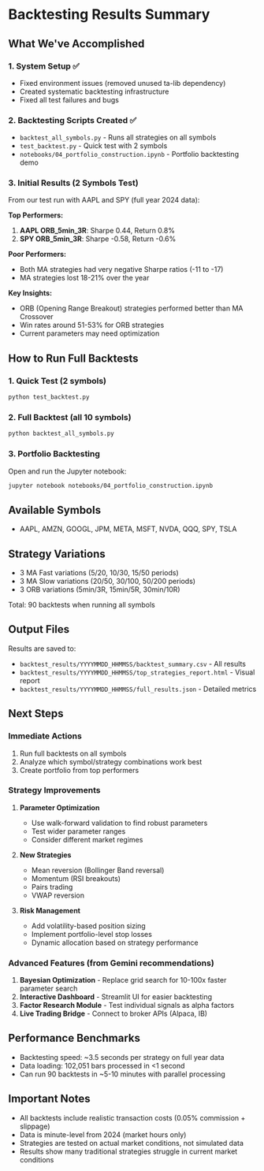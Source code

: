 # Backtesting Results Summary

## What We've Accomplished

### 1. System Setup ✅
- Fixed environment issues (removed unused ta-lib dependency)
- Created systematic backtesting infrastructure
- Fixed all test failures and bugs

### 2. Backtesting Scripts Created ✅
- `backtest_all_symbols.py` - Runs all strategies on all symbols
- `test_backtest.py` - Quick test with 2 symbols
- `notebooks/04_portfolio_construction.ipynb` - Portfolio backtesting demo

### 3. Initial Results (2 Symbols Test)
From our test run with AAPL and SPY (full year 2024 data):

**Top Performers:**
1. **AAPL ORB_5min_3R**: Sharpe 0.44, Return 0.8%
2. **SPY ORB_5min_3R**: Sharpe -0.58, Return -0.6%

**Poor Performers:**
- Both MA strategies had very negative Sharpe ratios (-11 to -17)
- MA strategies lost 18-21% over the year

**Key Insights:**
- ORB (Opening Range Breakout) strategies performed better than MA Crossover
- Win rates around 51-53% for ORB strategies
- Current parameters may need optimization

## How to Run Full Backtests

### 1. Quick Test (2 symbols)
```bash
python test_backtest.py
```

### 2. Full Backtest (all 10 symbols)
```bash
python backtest_all_symbols.py
```

### 3. Portfolio Backtesting
Open and run the Jupyter notebook:
```bash
jupyter notebook notebooks/04_portfolio_construction.ipynb
```

## Available Symbols
- AAPL, AMZN, GOOGL, JPM, META, MSFT, NVDA, QQQ, SPY, TSLA

## Strategy Variations
- 3 MA Fast variations (5/20, 10/30, 15/50 periods)
- 3 MA Slow variations (20/50, 30/100, 50/200 periods)  
- 3 ORB variations (5min/3R, 15min/5R, 30min/10R)

Total: 90 backtests when running all symbols

## Output Files
Results are saved to:
- `backtest_results/YYYYMMDD_HHMMSS/backtest_summary.csv` - All results
- `backtest_results/YYYYMMDD_HHMMSS/top_strategies_report.html` - Visual report
- `backtest_results/YYYYMMDD_HHMMSS/full_results.json` - Detailed metrics

## Next Steps

### Immediate Actions
1. Run full backtests on all symbols
2. Analyze which symbol/strategy combinations work best
3. Create portfolio from top performers

### Strategy Improvements
1. **Parameter Optimization**
   - Use walk-forward validation to find robust parameters
   - Test wider parameter ranges
   - Consider different market regimes

2. **New Strategies**
   - Mean reversion (Bollinger Band reversal)
   - Momentum (RSI breakouts)
   - Pairs trading
   - VWAP reversion

3. **Risk Management**
   - Add volatility-based position sizing
   - Implement portfolio-level stop losses
   - Dynamic allocation based on strategy performance

### Advanced Features (from Gemini recommendations)
1. **Bayesian Optimization** - Replace grid search for 10-100x faster parameter search
2. **Interactive Dashboard** - Streamlit UI for easier backtesting
3. **Factor Research Module** - Test individual signals as alpha factors
4. **Live Trading Bridge** - Connect to broker APIs (Alpaca, IB)

## Performance Benchmarks
- Backtesting speed: ~3.5 seconds per strategy on full year data
- Data loading: 102,051 bars processed in <1 second
- Can run 90 backtests in ~5-10 minutes with parallel processing

## Important Notes
- All backtests include realistic transaction costs (0.05% commission + slippage)
- Data is minute-level from 2024 (market hours only)
- Strategies are tested on actual market conditions, not simulated data
- Results show many traditional strategies struggle in current market conditions